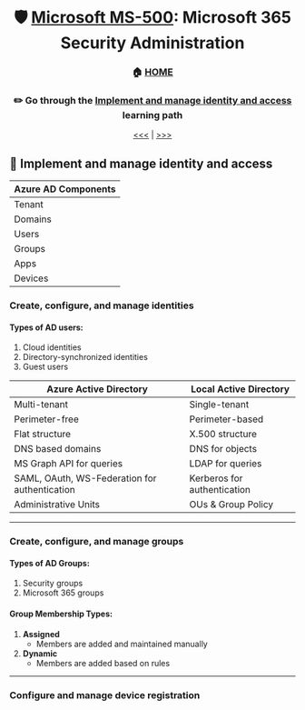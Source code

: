 <div align="center">

# 🛡️ [Microsoft MS-500](ms-500-index.md): Microsoft 365 Security Administration
### 🏠 [HOME](README.md)
### ✏️ Go through the [Implement and manage identity and access](https://learn.microsoft.com/en-us/training/paths/implement-manage-identity-access/) learning path

[<<<](ms-500-part4.md) | [>>>](ms-500-part2.md)
      
</div>

## 🧑‍ Implement and manage identity and access


| Azure AD Components |
|---------------------|
| Tenant              |
| Domains             |
| Users               |
| Groups              |
| Apps                |
| Devices             |



### Create, configure, and manage identities

#### Types of AD users:
1. Cloud identities
2. Directory-synchronized identities
3. Guest users


| Azure Active Directory                        | Local Active Directory      |
|-----------------------------------------------|-----------------------------|
| Multi-tenant                                  | Single-tenant               |
| Perimeter-free                                | Perimeter-based             |
| Flat structure                                | X.500 structure             |
| DNS based domains                             | DNS for objects             |
| MS Graph API for queries                      | LDAP for queries            |
| SAML, OAuth, WS-Federation for authentication | Kerberos for authentication |
| Administrative Units                          | OUs & Group Policy          |



- - -      

      
### Create, configure, and manage groups

#### Types of AD Groups:
1. Security groups
2. Microsoft 365 groups
#### Group Membership Types:
1. **Assigned** 
    - Members are added and maintained manually
2. **Dynamic**
    - Members are added based on rules

- - -
  

    
### Configure and manage device registration

      
